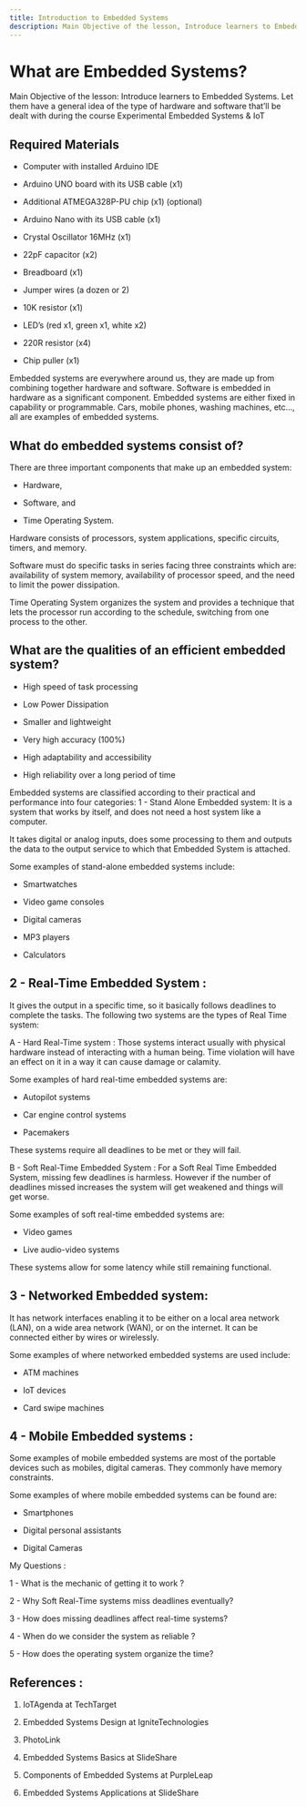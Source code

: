 ```yaml
---
title: Introduction to Embedded Systems
description: Main Objective of the lesson, Introduce learners to Embedded Systems. Let them have a general idea of the type of hardware and software that’ll be dealt with during the course Experimental Embedded Systems & IoT 
---
```


# What are Embedded Systems?

Main Objective of the lesson: Introduce learners to Embedded Systems. Let them have a general idea of the type of hardware and software that’ll be dealt with during the course Experimental Embedded Systems & IoT 



## Required Materials

- Computer with installed Arduino IDE

- Arduino UNO board with its USB cable (x1)

- Additional ATMEGA328P-PU chip (x1) (optional)

- Arduino Nano with its USB cable (x1)

- Crystal Oscillator 16MHz (x1)

- 22pF capacitor (x2)

- Breadboard (x1)

- Jumper wires (a dozen or 2)

- 10K resistor (x1)

- LED’s (red x1, green x1, white x2)

- 220R resistor (x4)

- Chip puller (x1)





Embedded systems are everywhere around us, they are made up from combining together hardware and software.  Software is embedded in hardware as a significant component. Embedded systems are either fixed in capability or programmable. Cars, mobile phones, washing machines, etc..., all are examples of embedded systems.



## What do embedded systems consist of?

There are three important components that make up an embedded  system: 

- Hardware, 

- Software, and 

- Time Operating System.

Hardware consists of processors, system applications,  specific circuits, timers, and memory.

Software must do specific tasks in series facing three constraints which are: availability of system memory, availability of processor speed, and the need to limit the power dissipation.

Time Operating System organizes the system and provides a technique that lets the processor run according to the schedule, switching from one process to the other.



## What are the qualities of an efficient embedded system?

- High speed of task processing

- Low Power Dissipation

- Smaller and lightweight

- Very high accuracy (100%)

- High adaptability and accessibility


- High reliability over a long period of time



Embedded systems are classified according to their practical and performance into four categories:
1 - Stand Alone Embedded system:
It is a system that works by itself, and does not need a host system like a computer.

It takes digital or analog inputs, does some processing to them and outputs the data to the output service to which that Embedded System is attached.

Some examples of stand-alone embedded systems include:

- Smartwatches

- Video game consoles

- Digital cameras

- MP3 players

- Calculators


## 2 - Real-Time Embedded System :
It gives the output in a specific time, so it basically follows deadlines to complete the tasks. The following two systems are the types of Real Time system:

A - Hard Real-Time system :
Those systems interact usually with physical hardware instead of interacting with a human being. Time violation will have an effect on it in a way it can cause damage or calamity.

Some examples of hard real-time embedded systems are:

- Autopilot systems

- Car engine control systems

- Pacemakers

These systems require all deadlines to be met or they will fail.



B - Soft Real-Time Embedded System :
For a Soft Real Time  Embedded System, missing few deadlines is harmless. However if the number of deadlines missed increases the system will get weakened and things will get worse.

Some examples of soft real-time embedded systems are:

- Video games

- Live audio-video systems

These systems allow for some latency while still remaining functional. 



## 3 - Networked Embedded system:
It has network interfaces enabling it to be either on a local area network (LAN), on a wide area network (WAN), or on the internet. It can be connected either by wires or wirelessly.

Some examples of where networked embedded systems are used include:

- ATM machines

- IoT devices

- Card swipe machines



## 4 - Mobile Embedded systems :
Some examples of mobile embedded systems are most of the portable devices such as mobiles, digital cameras. They commonly have memory constraints.

Some examples of where mobile embedded systems can be found are:

- Smartphones

- Digital personal assistants

- Digital Cameras



My Questions :

1 - What is the mechanic of getting it to work ?

2 - Why Soft Real-Time systems miss deadlines eventually?

3 - How does missing deadlines affect real-time systems?

4 - When do we consider the system as reliable ?


5 - How does the operating system organize the time?


## References :

1. IoTAgenda at TechTarget

2. Embedded Systems Design at IgniteTechnologies
3. PhotoLink

4. Embedded Systems Basics at SlideShare

5. Components of Embedded Systems at PurpleLeap
6. Embedded Systems Applications at SlideShare